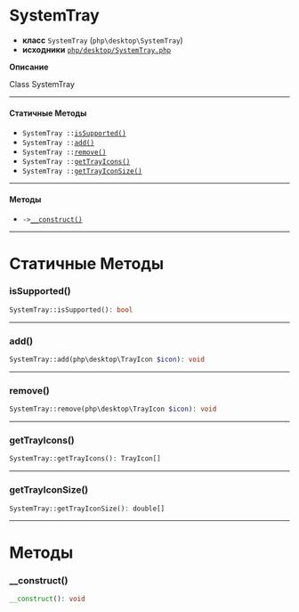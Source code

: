 # SystemTray

- **класс** `SystemTray` (`php\desktop\SystemTray`)
- **исходники** [`php/desktop/SystemTray.php`](./src/main/resources/JPHP-INF/sdk/php/desktop/SystemTray.php)

**Описание**

Class SystemTray

---

#### Статичные Методы

- `SystemTray ::`[`isSupported()`](#method-issupported)
- `SystemTray ::`[`add()`](#method-add)
- `SystemTray ::`[`remove()`](#method-remove)
- `SystemTray ::`[`getTrayIcons()`](#method-gettrayicons)
- `SystemTray ::`[`getTrayIconSize()`](#method-gettrayiconsize)

---

#### Методы

- `->`[`__construct()`](#method-__construct)

---
# Статичные Методы

<a name="method-issupported"></a>

### isSupported()
```php
SystemTray::isSupported(): bool
```

---

<a name="method-add"></a>

### add()
```php
SystemTray::add(php\desktop\TrayIcon $icon): void
```

---

<a name="method-remove"></a>

### remove()
```php
SystemTray::remove(php\desktop\TrayIcon $icon): void
```

---

<a name="method-gettrayicons"></a>

### getTrayIcons()
```php
SystemTray::getTrayIcons(): TrayIcon[]
```

---

<a name="method-gettrayiconsize"></a>

### getTrayIconSize()
```php
SystemTray::getTrayIconSize(): double[]
```

---
# Методы

<a name="method-__construct"></a>

### __construct()
```php
__construct(): void
```